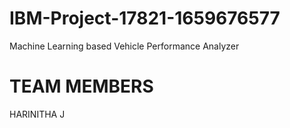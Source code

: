 # IBM-Project-17821-1659676577
Machine Learning based Vehicle Performance Analyzer
# TEAM MEMBERS
HARINITHA J
